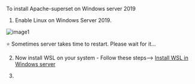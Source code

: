 To install Apache-superset on Windows server 2019

1. Enable Linux on Windows Server 2019.

![image1](https://user-images.githubusercontent.com/96629547/190019856-b6d0c160-64a8-4cd8-87f3-ebfe4e432a84.png)

⭐ Sometimes server takes time to restart. Please wait for it...

2. Now install WSL on your system - 
Follow these steps--> [Install WSL in Windows server](https://docs.microsoft.com/en-us/windows/wsl/install-on-server)

3.
